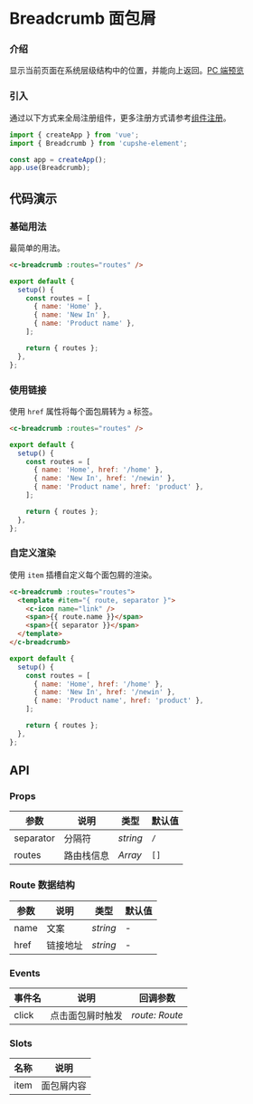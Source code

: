 # Breadcrumb 面包屑

### 介绍

显示当前页面在系统层级结构中的位置，并能向上返回。[PC 端预览](/mobile.html#/breadcrumb)

### 引入

通过以下方式来全局注册组件，更多注册方式请参考[组件注册](#/advanced-usage#zu-jian-zhu-ce)。

```js
import { createApp } from 'vue';
import { Breadcrumb } from 'cupshe-element';

const app = createApp();
app.use(Breadcrumb);
```

## 代码演示

### 基础用法

最简单的用法。

```html
<c-breadcrumb :routes="routes" />
```

```js
export default {
  setup() {
    const routes = [
      { name: 'Home' },
      { name: 'New In' },
      { name: 'Product name' },
    ];

    return { routes };
  },
};
```

### 使用链接

使用 `href` 属性将每个面包屑转为 `a` 标签。

```html
<c-breadcrumb :routes="routes" />
```

```js
export default {
  setup() {
    const routes = [
      { name: 'Home', href: '/home' },
      { name: 'New In', href: '/newin' },
      { name: 'Product name', href: 'product' },
    ];

    return { routes };
  },
};
```

### 自定义渲染

使用 `item` 插槽自定义每个面包屑的渲染。

```html
<c-breadcrumb :routes="routes">
  <template #item="{ route, separator }">
    <c-icon name="link" />
    <span>{{ route.name }}</span>
    <span>{{ separator }}</span>
  </template>
</c-breadcrumb>
```

```js
export default {
  setup() {
    const routes = [
      { name: 'Home', href: '/home' },
      { name: 'New In', href: '/newin' },
      { name: 'Product name', href: 'product' },
    ];

    return { routes };
  },
};
```

## API

### Props

| 参数      | 说明       | 类型           | 默认值 |
| --------- | ---------- | -------------- | ------ |
| separator | 分隔符     | _string_       | `/`    |
| routes    | 路由栈信息 | _Array<Route>_ | `[]`   |

### Route 数据结构

| 参数 | 说明     | 类型     | 默认值 |
| ---- | -------- | -------- | ------ |
| name | 文案     | _string_ | -      |
| href | 链接地址 | _string_ | -      |

### Events

| 事件名 | 说明             | 回调参数       |
| ------ | ---------------- | -------------- |
| click  | 点击面包屑时触发 | _route: Route_ |

### Slots

| 名称 | 说明       |
| ---- | ---------- |
| item | 面包屑内容 |

